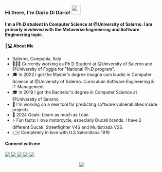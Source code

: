 ### Hi there, I'm Dario Di Dario! <img src="https://raw.githubusercontent.com/MartinHeinz/MartinHeinz/master/wave.gif" width="30px">

#### I'm a Ph.D student in Computer Science at @University of Salerno. I am primarly involeved with the Metaverse Engineering and Software Engineering topic.

#### 👨💻 About Me
- Salerno, Campania, Italy
- 🧑🏻‍🔬 Currently working as Ph.D Student at @University of Salerno and @University of Foggia for "National Ph.D program".
- 🎓 In 2022 I got the Master's degree (magna cum laude) in Computer Science at @University of Salerno. Curriculum Software Engineering & IT Management
- 🎓 In 2019 I got the Bachelor's degree in Computer Science at @University of Salerno
- 🔭 I'm working on a new tool for predicting software vulnerabilities inside projects
- 🥅 2024 Goals: Learn as much as I can
- ⚡ Fun facts: I love motorcycle, especially Ducati brands. I have 2 different Ducati: Streetfighter V4S and Multistrada V2S.
- 🇱🇻 Completely in love with U.S Salernitana 1919

#### Connect with me 
<a href = "https://www.facebook.com/dario.didario.3/"><img src="https://img.icons8.com/ios-glyphs/30/000000/facebook.png"/>
<a href = "https://www.instagram.com/dario_07_seven/"><img src="https://img.icons8.com/ios-glyphs/30/000000/instagram-new.png"/>
<a href = "https://it.linkedin.com/in/dario-di-dario-1a0887172"><img src="https://img.icons8.com/ios-glyphs/30/000000/linkedin.png"/>
<a href = "mailto:dariodidario97@gmail.com"><img src="https://img.icons8.com/ios-glyphs/30/000000/gmail.png"/>
<a href = "mailto:d.didario@studenti.unisa.it"><img src="https://img.icons8.com/ios-glyphs/30/000000/gmail.png"/>
  
<p align = "center">
  <img src = "https://komarev.com/ghpvc/?username=Dariucc07&color=red">
</p>
<!--
**Dariucc07/dariucc07** is a ✨ _special_ ✨ repository because its `README.md` (this file) appears on your GitHub profile.

Here are some ideas to get you started:

- 🔭 I’m currently working on ...
- 🌱 I’m currently learning ...
- 👯 I’m looking to collaborate on ...
- 🤔 I’m looking for help with ...
- 💬 Ask me about ...
- 📫 How to reach me: ...
- 😄 Pronouns: ...
- ⚡ Fun fact: ...
-->
